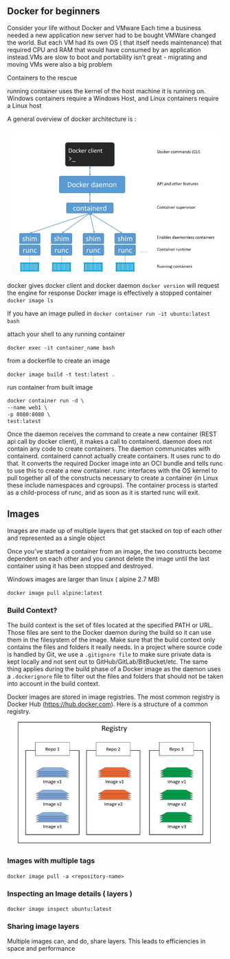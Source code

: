 ## Docker for beginners

Consider your life without Docker and VMware
Each time a business needed a new application new server had to be bought
VMWare changed the world. But each VM had its own OS ( that itself needs maintenance) that required CPU and RAM that would have consumed by an application instead.VMs are slow to boot and portability isn’t great - migrating and moving VMs were also a big problem

Containers to the rescue

running container uses the kernel of the host
machine it is running on. Windows containers require a Windows Host,
and Linux containers require a Linux host

A general overview of docker architecture is :

![Docker Architecture](architecture.png)

docker gives docker client and docker daemon
`docker version` will request the engine for response
Docker image is effectively a  stopped container
`docker image ls`

If you have an image pulled in 
`docker container run -it ubuntu:latest bash`

attach your shell to any running container

`docker exec -it container_name bash`

from a dockerfile to create an image

`docker image build -t test:latest .`


run container from built image
```
docker container run -d \
--name web1 \
-p 8080:8080 \
test:latest

```

Once the daemon receives the command to create a new container (REST api call by docker client), it makes a call to containerd. daemon does not contain any code to create containers.
The daemon communicates with containerd. containerd cannot actually create containers. It uses runc to do that. It converts the required Docker image into an OCI bundle and tells runc to use this to create a new container. runc interfaces with the OS kernel to pull together all of the constructs necessary to create a container (in Linux these include namespaces and cgroups). The container process is started as a child-process of runc, and as soon as it is started runc will exit.

## Images

Images are made up of multiple layers that get stacked on top of each other and
represented as a single object

Once you’ve started a container from an image, the two constructs become dependent
on each other and you cannot delete the image until the last container using it
has been stopped and destroyed.

Windows images are larger than linux ( alpine 2.7 MB)

`docker image pull alpine:latest`

### Build Context?
The build context is the set of files located at the specified PATH or URL. Those files are sent to the Docker daemon during the build so it can use them in the filesystem of the image.
Make sure that the build context only contains the files and folders it really needs.
In a project where source code is handled by Git, we use a `.gitignore file` to make sure private data is kept locally and not sent out to GitHub/GitLab/BitBucket/etc.
The same thing applies during the build phase of a Docker image as the daemon uses a `.dockerignore` file to filter out the files and folders that should not be taken into account in the build context.

Docker images are stored in image registries. The most common registry is
Docker Hub (https://hub.docker.com). Here is a structure of a common registry. ![Docker Hub as a Registry](registry.png)

### Images with multiple tags
`docker image pull -a <repository-name>`

### Inspecting an Image details ( layers )
`docker image inspect ubuntu:latest`

### Sharing image layers
Multiple images can, and do, share layers. This leads to efficiencies in space and
performance